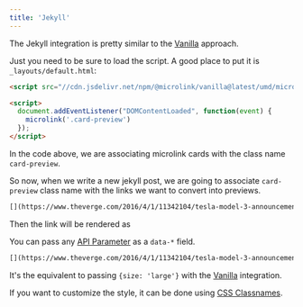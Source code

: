 ```yaml
---
title: 'Jekyll'
---
```


The Jekyll integration is pretty similar to the [Vanilla](/docs/sdk/integrations/vanilla/) approach.

Just you need to be sure to load the script. A good place to put it is `_layouts/default.html`:


```html
<script src="//cdn.jsdelivr.net/npm/@microlink/vanilla@latest/umd/microlink.min.js"></script>

<script>
  document.addEventListener("DOMContentLoaded", function(event) {
    microlink('.card-preview')
  });
</script>
```

In the code above, we are associating microlink cards with the class name `card-preview`. 

So now, when we write a new jekyll post, we are going to associate `card-preview` class name with the links we want to convert into previews.

```markdown
[](https://www.theverge.com/2016/4/1/11342104/tesla-model-3-announcement-photos){:.card-preview}
```

Then the link will be rendered as 

<Microlink url='https://www.theverge.com/2016/4/1/11342104/tesla-model-3-announcement-photos' />

You can pass any [API Parameter](/api-parameter) as a `data-*` field.

```markdown
[](https://www.theverge.com/2016/4/1/11342104/tesla-model-3-announcement-photos){:.card-preview data-size="large"}
```

It's the equivalent to passing `{size: 'large'}` with the [Vanilla](/docs/sdk/integrations/vanilla/) integration.

<Microlink url='https://www.theverge.com/2016/4/1/11342104/tesla-model-3-announcement-photos' size='large' />

If you want to customize the style, it can be done using [CSS Classnames](/docs/sdk/getting-started/considerations/#css-classnames).

